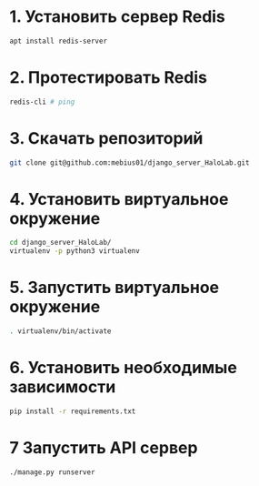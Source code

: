 # 1. Установить сервер Redis
```bash
apt install redis-server
```
# 2. Протестировать Redis
```bash
redis-cli # ping
```
# 3. Скачать репозиторий 
```bash
git clone git@github.com:mebius01/django_server_HaloLab.git
```
# 4. Установить виртуальное окружение 
```bash
cd django_server_HaloLab/
virtualenv -p python3 virtualenv
```
# 5. Запустить виртуальное окружение 
```bash
. virtualenv/bin/activate
```
# 6. Установить необходимые зависимости
```bash
pip install -r requirements.txt
```
# 7 Запустить API сервер 
```bash
./manage.py runserver
```